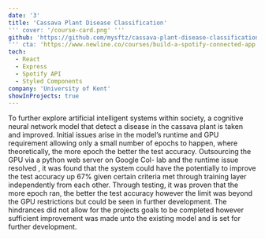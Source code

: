 ```yaml
---
date: '3'
title: 'Cassava Plant Disease Classification'
''' cover: '/course-card.png' '''
github: 'https://github.com/mysftz/cassava-plant-disease-classification'
''' cta: 'https://www.newline.co/courses/build-a-spotify-connected-app' '''
tech:
  - React
  - Express
  - Spotify API
  - Styled Components
company: 'University of Kent'
showInProjects: true
---
```


To further explore artificial intelligent systems within society, a cognitive neural network model that detect a disease in the cassava plant is taken and improved. Initial issues arise in the model’s runtime and GPU requirement allowing only a small number of epochs to happen, where theoretically, the more epoch the better the test accuracy. Outsourcing the GPU via a python web server on Google Col- lab and the runtime issue resolved , it was found that the system could have the potentially to improve the test accuracy up 67% given certain criteria met through training layer independently from each other. Through testing, it was proven that the more epoch ran, the better the test accuracy however the limit was beyond the GPU restrictions but could be seen in further development. The hindrances did not allow for the projects goals to be completed however sufficient improvement was made unto the existing model and is set for further development.
